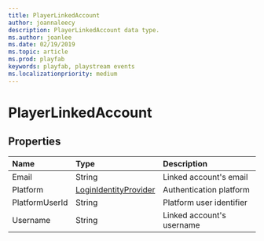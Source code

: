 ```yaml
---
title: PlayerLinkedAccount
author: joannaleecy
description: PlayerLinkedAccount data type.
ms.author: joanlee
ms.date: 02/19/2019
ms.topic: article
ms.prod: playfab
keywords: playfab, playstream events
ms.localizationpriority: medium
---
```


# PlayerLinkedAccount

## Properties

|Name|Type|Description|
| :--------------------|:-------------------|:----------------------|
|Email|String|Linked account's email|
|Platform|[LoginIdentityProvider](loginidentityprovider.md)|Authentication platform|
|PlatformUserId|String|Platform user identifier|
|Username|String|Linked account's username|
